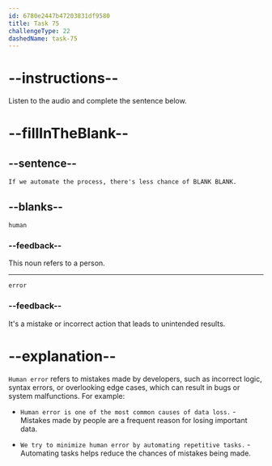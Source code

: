 ```yaml
---
id: 6780e2447b47203831df9580
title: Task 75
challengeType: 22
dashedName: task-75
---
```


<!-- (Audio) Maria: If we automate the process, there's less chance of human error. -->

# --instructions--

Listen to the audio and complete the sentence below.

# --fillInTheBlank--

## --sentence--

`If we automate the process, there's less chance of BLANK BLANK.`

## --blanks--

`human`

### --feedback--

This noun refers to a person.

---

`error`

### --feedback--

It's a mistake or incorrect action that leads to unintended results.

# --explanation--

`Human error` refers to mistakes made by developers, such as incorrect logic, syntax errors, or overlooking edge cases, which can result in bugs or system malfunctions. For example:

- `Human error is one of the most common causes of data loss.` - Mistakes made by people are a frequent reason for losing important data.

- `We try to minimize human error by automating repetitive tasks.` - Automating tasks helps reduce the chances of mistakes being made.
